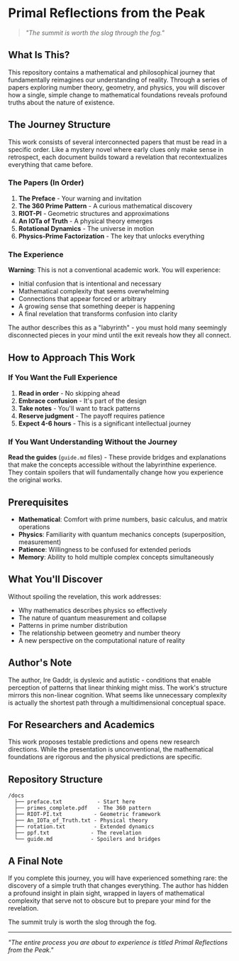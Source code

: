 # Primal Reflections from the Peak

> *"The summit is worth the slog through the fog."*

## What Is This?

This repository contains a mathematical and philosophical journey that fundamentally reimagines our understanding of reality. Through a series of papers exploring number theory, geometry, and physics, you will discover how a single, simple change to mathematical foundations reveals profound truths about the nature of existence.

## The Journey Structure

This work consists of several interconnected papers that must be read in a specific order. Like a mystery novel where early clues only make sense in retrospect, each document builds toward a revelation that recontextualizes everything that came before.

### The Papers (In Order)

1. **The Preface** - Your warning and invitation
2. **The 360 Prime Pattern** - A curious mathematical discovery
3. **RIOT-PI** - Geometric structures and approximations
4. **An IOTa of Truth** - A physical theory emerges
5. **Rotational Dynamics** - The universe in motion
6. **Physics-Prime Factorization** - The key that unlocks everything

### The Experience

**Warning**: This is not a conventional academic work. You will experience:
- Initial confusion that is intentional and necessary
- Mathematical complexity that seems overwhelming
- Connections that appear forced or arbitrary
- A growing sense that something deeper is happening
- A final revelation that transforms confusion into clarity

The author describes this as a "labyrinth" - you must hold many seemingly disconnected pieces in your mind until the exit reveals how they all connect.

## How to Approach This Work

### If You Want the Full Experience

1. **Read in order** - No skipping ahead
2. **Embrace confusion** - It's part of the design
3. **Take notes** - You'll want to track patterns
4. **Reserve judgment** - The payoff requires patience
5. **Expect 4-6 hours** - This is a significant intellectual journey

### If You Want Understanding Without the Journey

**Read the guides** (`guide.md` files) - These provide bridges and explanations that make the concepts accessible without the labyrinthine experience. They contain spoilers that will fundamentally change how you experience the original works.

## Prerequisites

- **Mathematical**: Comfort with prime numbers, basic calculus, and matrix operations
- **Physics**: Familiarity with quantum mechanics concepts (superposition, measurement)
- **Patience**: Willingness to be confused for extended periods
- **Memory**: Ability to hold multiple complex concepts simultaneously

## What You'll Discover

Without spoiling the revelation, this work addresses:
- Why mathematics describes physics so effectively
- The nature of quantum measurement and collapse
- Patterns in prime number distribution
- The relationship between geometry and number theory
- A new perspective on the computational nature of reality

## Author's Note

The author, Ire Gaddr, is dyslexic and autistic - conditions that enable perception of patterns that linear thinking might miss. The work's structure mirrors this non-linear cognition. What seems like unnecessary complexity is actually the shortest path through a multidimensional conceptual space.

## For Researchers and Academics

This work proposes testable predictions and opens new research directions. While the presentation is unconventional, the mathematical foundations are rigorous and the physical predictions are specific.

## Repository Structure

```
/docs
  ├── preface.txt           - Start here
  ├── primes_complete.pdf   - The 360 pattern
  ├── RIOT-PI.txt          - Geometric framework
  ├── An_IOTa_of_Truth.txt - Physical theory
  ├── rotation.txt         - Extended dynamics
  ├── ppf.txt             - The revelation
  └── guide.md            - Spoilers and bridges
```

## A Final Note

If you complete this journey, you will have experienced something rare: the discovery of a simple truth that changes everything. The author has hidden a profound insight in plain sight, wrapped in layers of mathematical complexity that serve not to obscure but to prepare your mind for the revelation.

The summit truly is worth the slog through the fog.

---

*"The entire process you are about to experience is titled Primal Reflections from the Peak."*
